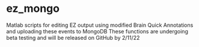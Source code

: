 # ez_mongo
Matlab scripts for editing EZ output using modified Brain Quick Annotations and uploading these events to MongoDB
These functions are undergoing beta testing and will be released on GitHub by 2/11/22
